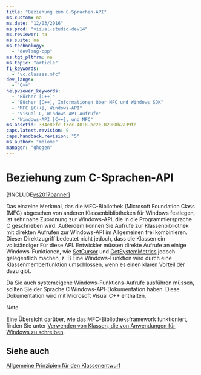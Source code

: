 ```yaml
---
title: "Beziehung zum C-Sprachen-API"
ms.custom: na
ms.date: "12/03/2016"
ms.prod: "visual-studio-dev14"
ms.reviewer: na
ms.suite: na
ms.technology: 
  - "devlang-cpp"
ms.tgt_pltfrm: na
ms.topic: "article"
f1_keywords: 
  - "vc.classes.mfc"
dev_langs: 
  - "C++"
helpviewer_keywords: 
  - "Bücher [C++]"
  - "Bücher [C++], Informationen über MFC und Windows SDK"
  - "MFC [C++], Windows-API"
  - "Visual C, Windows-API-Aufrufe"
  - "Windows-API [C++], und MFC"
ms.assetid: 334e8efc-f3cc-4018-bc2e-02908b2a39fe
caps.latest.revision: 9
caps.handback.revision: "5"
ms.author: "mblome"
manager: "ghogen"
---
```

# Beziehung zum C-Sprachen-API
[!INCLUDE[vs2017banner](../assembler/inline/includes/vs2017banner.md)]

Das einzelne Merkmal, das die MFC\-Bibliothek \(Microsoft Foundation Class \(MFC\) abgesehen von anderen Klassenbibliotheken für Windows festlegen, ist sehr nahe Zuordnung zur Windows\-API, die in die Programmiersprache C geschrieben wird.  Außerdem können Sie Aufrufe zur Klassenbibliothek mit direkten Aufrufen zur Windows\-API im Allgemeinen frei kombinieren.  Dieser Direktzugriff bedeutet nicht jedoch, dass die Klassen ein vollständiger Für diese API.  Entwickler müssen direkte Aufrufe an einige Windows\-Funktionen, wie [SetCursor](http://msdn.microsoft.com/library/windows/desktop/ms648393) und [GetSystemMetrics](http://msdn.microsoft.com/library/windows/desktop/ms724385) jedoch gelegentlich machen, z. B  Eine Windows\-Funktion wird durch eine Klassenmemberfunktion umschlossen, wenn es einen klaren Vorteil der dazu gibt.  
  
 Da Sie auch systemeigene Windows\-Funktions\-Aufrufe ausführen müssen, sollten Sie der Sprache C Windows\-API\-Dokumentation haben.  Diese Dokumentation wird mit Microsoft Visual C\+\+ enthalten.  
  
> [!NOTE]
>  Eine Übersicht darüber, wie das MFC\-Bibliotheksframework funktioniert, finden Sie unter [Verwenden von Klassen, die von Anwendungen für Windows zu schreiben](../mfc/using-the-classes-to-write-applications-for-windows.md).  
  
## Siehe auch  
 [Allgemeine Prinzipien für den Klassenentwurf](../mfc/general-class-design-philosophy.md)